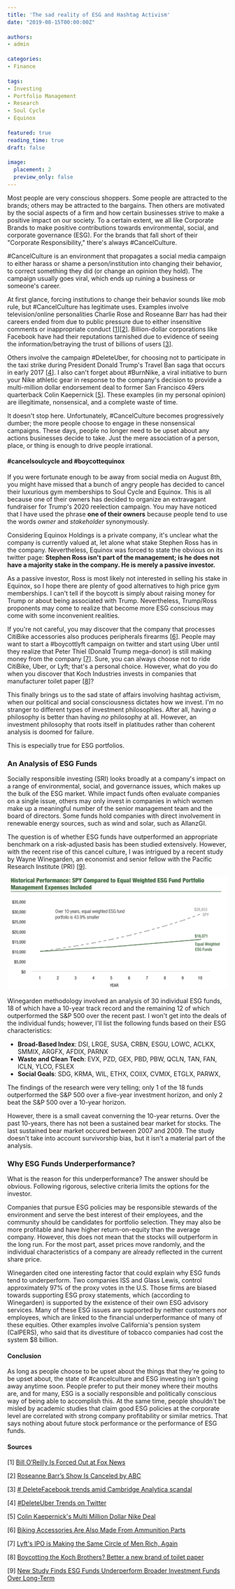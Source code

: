 ```yaml
---
title: 'The sad reality of ESG and Hashtag Activism'
date: "2019-08-15T00:00:00Z"

authors:
- admin

categories:
- Finance

tags:
- Investing
- Portfolio Management
- Research
- Soul Cycle
- Equinox

featured: true
reading_time: true
draft: false

image:
  placement: 2
  preview_only: false
---
```


Most people are very conscious shoppers. Some people are attracted to the brands; others may be attracted to the bargains. Then others are motivated by the social aspects of a firm and how certain businesses strive to make a positive impact on our society. To a certain extent, we all like Corporate Brands to make positive contributions towards environmental, social, and corporate governance (ESG). For the brands that fall short of their "Corporate Responsibility," there's always #CancelCulture.

\#CancelCulture is an environment that propagates a social media campaign to either harass or shame a person/institution into changing their behavior, to correct something they did (or change an opinion they hold). The campaign usually goes viral, which ends up ruining a business or someone's career.

At first glance, forcing institutions to change their behavior sounds like mob rule, but #CancelCulture has legitimate uses. Examples involve television/online personalities Charlie Rose and Roseanne Barr has had their careers ended from due to public pressure due to either insensitive comments or inappropriate conduct [[1](#1)][[2](#2)]. Billion-dollar corporations like Facebook have had their reputations tarnished due to evidence of seeing the information/betraying the trust of billions of users [[3](#3)].

Others involve the campaign #DeleteUber, for choosing not to participate in the taxi strike during President Donald Trump's Travel Ban saga that occurs in early 2017 [[4](#4)]. I also can't forget about #BurnNike, a viral initiative to burn your Nike athletic gear in response to the company's decision to provide a multi-million dollar endorsement deal to former San Francisco 49ers quarterback Colin Kaepernick [[5](#5)]. These examples (in my personal opinion) are illegitimate, nonsensical, and a complete waste of time.

It doesn't stop here. Unfortunately, #CancelCulture becomes progressively dumber; the more people choose to engage in these nonsensical campaigns. These days, people no longer need to be upset about any actions businesses decide to take. Just the mere association of a person, place, or thing is enough to drive people irrational.

#### **\#cancelsoulcycle and \#boycottequinox**

If you were fortunate enough to be away from social media on August 8th, you might have missed that a bunch of angry people has decided to cancel their luxurious gym memberships to Soul Cycle and Equinox. This is all because one of their owners has decided to organize an extravagant fundraiser for Trump's 2020 reelection campaign. You may have noticed that I have used the phrase **one of their owners** because people tend to use the words *owner* and *stakeholder* synonymously.

<!-- {{< tweet 1159190776301015040 >}} -->

Considering Equinox Holdings is a private company, it's unclear what the company is currently valued at, let alone what stake Stephen Ross has in the company. Nevertheless, Equinox was forced to state the obvious on its twitter page: **Stephen Ross isn't part of the management; is he does not have a majority stake in the company. He is merely a passive investor.**

<!-- {{< tweet 1159192068528443392 >}} -->

As a passive investor, Ross is most likely not interested in selling his stake in Equinox, so I hope there are plenty of good alternatives to high price gym memberships. I can't tell if the boycott is simply about raising money for Trump or about being associated with Trump. Nevertheless, Trump/Ross proponents may come to realize that become more ESG conscious may come with some inconvenient realities.

If you're not careful, you may discover that the company that processes CitiBike accessories also produces peripherals firearms [[6](#6)]. People may want to start a #boycottlyft campaign on twitter and start using Uber until they realize that Peter Thiel (Donald Trump mega-donor) is still making money from the company [[7](#7)]. Sure, you can always choose not to ride CitiBike, Uber, or Lyft; that's a personal choice. However, what do you do when you discover that Koch Industries invests in companies that manufacturer toilet paper [[8](#8)]?

This finally brings us to the sad state of affairs involving hashtag activism, when our political and social consciousness dictates how we invest. I'm no stranger to different types of investment philosophies. After all, having *a* philosophy is better than having *no* philosophy at all. However, an investment philosophy that roots itself in platitudes rather than coherent analysis is doomed for failure.

This is especially true for ESG portfolios.

### **An Analysis of ESG Funds**

Socially responsible investing (SRI) looks broadly at a company's impact on a range of environmental, social, and governance issues, which makes up the bulk of the ESG market. While impact funds often evaluate companies on a single issue, others may only invest in companies in which women make up a meaningful number of the senior management team and the board of directors. Some funds hold companies with direct involvement in renewable energy sources, such as wind and solar, such as AllanzGI.

The question is of whether ESG funds have outperformed an appropriate benchmark on a risk-adjusted basis has been studied extensively. However, with the recent rise of this cancel culture, I was intrigued by a recent study by Wayne Winegarden, an economist and senior fellow with the Pacific Research Institute (PRI) [[9](#9)]. 

![your image](ESG_performance.png)

Winegarden methodology involved an analysis of 30 individual ESG funds, 18 of which have a 10-year track record and the remaining 12 of which outperformed the S&P 500 over the recent past. I won't get into the deals of the individual funds; however, I'll list the following funds based on their ESG characteristics:

* **Broad-Based Index**: DSI, LRGE, SUSA, CRBN, ESGU, LOWC, ACLKX, SMMIX, ARGFX, AFDIX, PARNX
* **Waste and Clean Tech**: EVX, PZD, GEX, PBD, PBW, QCLN, TAN, FAN, ICLN, YLCO, FSLEX
* **Social Goals**: SDG, KRMA, WIL, ETHX, COIIX, CVMIX, ETGLX, PARWX, 

The findings of the research were very telling; only 1 of the 18 funds outperformed the S&P 500 over a five-year investment horizon, and only 2 beat the S&P 500 over a 10-year horizon. 

However, there is a small caveat converning the 10-year returns. Over the past 10-years, there has not been a sustained bear market for stocks. The last sustained bear market occured between 2007 and 2009. The study doesn't take into account survivorship bias, but it isn't a material part of the analysis.

### **Why ESG Funds Underperformance?**
What is the reason for this underperformance? The answer should be obvious. Following rigorous, selective criteria limits the options for the investor.

Companies that pursue ESG policies may be responsible stewards of the environment and serve the best interest of their employees, and the community should be candidates for portfolio selection. They may also be more profitable and have higher return-on-equity than the average company. However, this does not mean that the stocks will outperform in the long run. For the most part, asset prices move randomly, and the individual characteristics of a company are already reflected in the current share price.

Winegarden cited one interesting factor that could explain why ESG funds tend to underperform. Two companies ISS and Glass Lewis, control approximately 97% of the proxy votes in the U.S. Those firms are biased towards supporting ESG proxy statements, which (according to Winegarden) is supported by the existence of their own ESG advisory services. Many of these ESG issues are supported by neither customers nor employees, which are linked to the financial underperformance of many of these equities. Other examples involve California's pension system (CalPERS), who said that its divestiture of tobacco companies had cost the system $8 billion.

#### **Conclusion**

As long as people choose to be upset about the things that they're going to be upset about, the state of \#cancelculture and ESG investing isn't going away anytime soon. People prefer to put their money where their mouths are, and for many, ESG is a socially responsible and politically conscious way of being able to accomplish this. At the same time, people shouldn't be misled by academic studies that claim good ESG policies at the corporate level are correlated with strong company profitability or similar metrics. That says nothing about future stock performance or the performance of ESG funds.

#### **Sources**

[<a name="1">1</a>] [Bill O’Reilly Is Forced Out at Fox News](https://www.nytimes.com/2017/04/19/business/media/bill-oreilly-fox-news-allegations.html)

[<a name="2">2</a>] [Roseanne Barr’s Show Is Canceled by ABC](https://www.nytimes.com/2018/05/29/business/media/roseanne-barr-offensive-tweets.html)

[<a name="3">3</a>] [# DeleteFacebook trends amid Cambridge Analytica scandal](https://www.esquire.com/news-politics/news/a52652/heres-why-uber/)

[<a name="4">4</a>] [#DeleteUber Trends on Twitter](https://www.esquire.com/news-politics/news/a52652/heres-why-uber/)

[<a name="5">5</a>] [Colin Kaepernick's Multi Million Dollar Nike Deal](https://bleacherreport.com/articles/2794022-report-colin-kaepernicks-nike-contract-worth-millions-will-get-branded-line)

[<a name="6">6</a>] [Biking Accessories Are Also Made From Ammunition Parts](https://usa.streetsblog.org/2018/02/21/when-you-buy-these-bike-brands-youre-supporting-the-gun-lobby/)

[<a name="7">7</a>] [Lyft's IPO is Making the Same Circle of Men Rich, Again](https://www.nytimes.com/interactive/2019/03/29/opinion/sunday/lyft-ipo.html?mtrref=www.citylab.com&assetType=REGIWALL&mtrref=www.nytimes.com&gwh=8371297AA6280CDB3E4F722DDF73A1B6&gwt=pay&assetType=REGIWALL)

[<a name="8">8</a>]  [Boycotting the Koch Brothers? Better a new brand of toilet paper](https://grist.org/politics/koch-brothers-larry-wilmore-nightly-show/)

[<a name="9">9</a>]  [New Study Finds ESG Funds Underperform Broader Investment Funds Over Long-Term](https://www.pacificresearch.org/wp-content/uploads/2019/05/ESG_Funds_F_web.pdf)